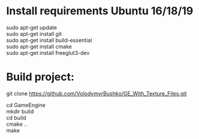 Install requirements Ubuntu 16/18/19 
====================================

sudo apt-get update  
sudo apt-get install git  
sudo apt-get install build-essential  
sudo apt-get install cmake  
sudo apt-get install freeglut3-dev  
  
Build project:  
================
git clone https://github.com/VolodymyrBushko/GE_With_Texture_Files.git  

cd GameEngine  
mkdir build  
cd build  
cmake ..  
make  
